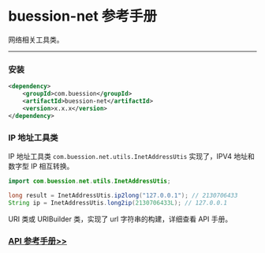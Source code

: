# buession-net 参考手册


网络相关工具类。


---


### 安装

```xml
<dependency>
    <groupId>com.buession</groupId>
    <artifactId>buession-net</artifactId>
    <version>x.x.x</version>
</dependency>
```


### IP 地址工具类

IP 地址工具类 `com.buession.net.utils.InetAddressUtis` 实现了，IPV4 地址和数字型 IP 相互转换。

```java
import com.buession.net.utils.InetAddressUtis;

long result = InetAddressUtis.ip2long("127.0.0.1"); // 2130706433
String ip = InetAddressUtis.long2ip(2130706433L); // 127.0.0.1
```

URI 类或 URIBuilder 类，实现了 url 字符串的构建，详细查看 API 手册。


### [API 参考手册>>](https://javadoc.io/static/com.buession/buession-net/2.1.0/)
